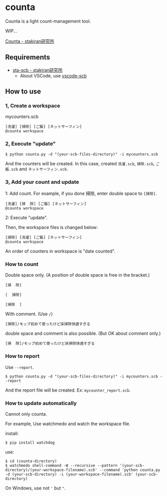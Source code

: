 # counta
Counta is a light count-management tool.

WIP...

[Counta - stakiran研究所](https://scrapbox.io/sta/Counta)

## Requirements
- [sta-scb - stakiran研究所](https://scrapbox.io/sta/sta-scb)
    - About VSCode, use [vscode-scb](https://github.com/stakiran/vscode-scb)

## How to use

### 1, Create a workspace
mycounters.scb

```
[洗濯] [掃除] [ご飯] [ネットサーフィン]
@counta workspace
```

### 2, Execute "update"

```
$ python counta.py -d "(your-scb-files-directory)" -i mycounters.scb
```

And the counters will be created. In this case, created `洗濯.scb`, `掃除.scb`, `ご飯.scb` and `ネットサーフィン.scb`.

### 3, Add your count and update
1: Add count. For example, if you done 掃除, enter double space to `[掃除]`.

```
[洗濯] [掃  除] [ご飯] [ネットサーフィン]
@counta workspace
```

2: Execute "update".

Then, the workspace files is changed below:

```
[掃除] [洗濯] [ご飯] [ネットサーフィン]
@counta workspace
```

An order of counters in workspace is "date counted".

### How to count
Double space only. (A position of double space is free in the bracket.)

```
[掃  除]
```

```
[  掃除]
```

```
[掃除  ]
```

With comment. (Use `/`)

```
[掃除]/モップ初めて使ったけど床掃除快適すぎる
```

double space and comment is also possible. (But OK about comment only.)

```
[掃  除]/モップ初めて使ったけど床掃除快適すぎる
```

### How to report
Use `--report`.

```
$ python counta.py -d "(your-scb-files-directory)" -i mycounters.scb --report
```

And the report file will be created. Ex: `mycounter_report.scb`.

### How to update automatically
Cannot only counta.

For example, Use watchmedo and watch the workspace file.

install:

```
$ pip install watchdog
```

use:

```
$ cd (counta-directory)
$ watchmedo shell-command -W --recursive --pattern '(your-scb-directory)/(your-workspace-filename).scb' --command 'python counta.py -d (your-scb-directory) -i (your-workspace-filename).scb' (your-scb-directory)
```

On Windows, use not `'` but `"`.

